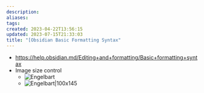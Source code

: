 ```yaml
---
description:
aliases: 
tags: 
created: 2023-04-22T13:56:15
updated: 2023-07-15T21:33:03
title: "[Obsidian Basic Formatting Syntax"
---
```

- https://help.obsidian.md/Editing+and+formatting/Basic+formatting+syntax
- Image size control
	- ![Engelbart](https://history-computer.com/ModernComputer/Basis/images/Engelbart.jpg)
	- ![Engelbart|100x145](https://history-computer.com/ModernComputer/Basis/images/Engelbart.jpg)
